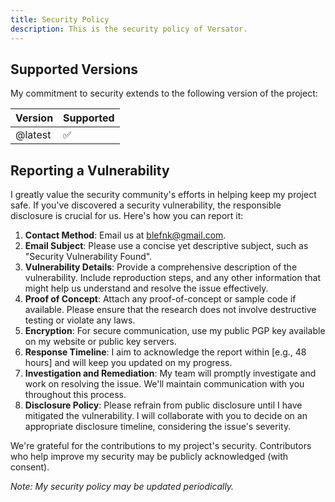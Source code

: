 ```yaml
---
title: Security Policy
description: This is the security policy of Versator.
---
```


## Supported Versions

My commitment to security extends to the following version of the project:

| Version | Supported          |
| ------- | ------------------ |
| @latest | :white_check_mark: |

## Reporting a Vulnerability

I greatly value the security community's efforts in helping keep my project safe. If you've discovered a security vulnerability, the responsible disclosure is crucial for us. Here's how you can report it:

1. **Contact Method**: Email us at <blefnk@gmail.com>.
2. **Email Subject**: Please use a concise yet descriptive subject, such as "Security Vulnerability Found".
3. **Vulnerability Details**: Provide a comprehensive description of the vulnerability. Include reproduction steps, and any other information that might help us understand and resolve the issue effectively.
4. **Proof of Concept**: Attach any proof-of-concept or sample code if available. Please ensure that the research does not involve destructive testing or violate any laws.
5. **Encryption**: For secure communication, use my public PGP key available on my website or public key servers.
6. **Response Timeline**: I aim to acknowledge the report within [e.g., 48 hours] and will keep you updated on my progress.
7. **Investigation and Remediation**: My team will promptly investigate and work on resolving the issue. We'll maintain communication with you throughout this process.
8. **Disclosure Policy**: Please refrain from public disclosure until I have mitigated the vulnerability. I will collaborate with you to decide on an appropriate disclosure timeline, considering the issue's severity.

We're grateful for the contributions to my project's security. Contributors who help improve my security may be publicly acknowledged (with consent).

*Note: My security policy may be updated periodically.*
